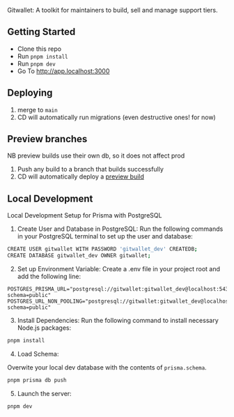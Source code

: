 Gitwallet: A toolkit for maintainers to build, sell and manage support tiers. 

## Getting Started

- Clone this repo
- Run `pnpm install`
- Run `pnpm dev`
- Go To http://app.localhost:3000

## Deploying

1. merge to `main`
1. CD will automatically run migrations (even destructive ones! for now)

## Preview branches

NB preview builds use their own db, so it does not affect prod

1. Push any build to a branch that builds successfully
1. CD will automatically deploy a [preview build](https://vercel.com/lab0324/gitwallet-web/deployments?environment=preview)

## Local Development

Local Development Setup for Prisma with PostgreSQL

1. Create User and Database in PostgreSQL:
Run the following commands in your PostgreSQL terminal to set up the user and database:

```bash
CREATE USER gitwallet WITH PASSWORD 'gitwallet_dev' CREATEDB;
CREATE DATABASE gitwallet_dev OWNER gitwallet;
```

2. Set up Environment Variable:
Create a .env file in your project root and add the following line:

```env
POSTGRES_PRISMA_URL="postgresql://gitwallet:gitwallet_dev@localhost:5432/gitwallet_dev?schema=public"
POSTGRES_URL_NON_POOLING="postgresql://gitwallet:gitwallet_dev@localhost:5432/gitwallet_dev?schema=public"
```

3. Install Dependencies:
Run the following command to install necessary Node.js packages:

```bash
pnpm install
```

4. Load Schema:

Overwite your local dev database with the contents of `prisma.schema`.

```bash
pnpm prisma db push
```

5. Launch the server:

```bash
pnpm dev
```
